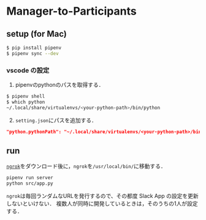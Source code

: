 # Manager-to-Participants

## setup (for Mac)
```zsh
$ pip install pipenv
$ pipenv sync --dev
```
### vscode の設定
1. pipenvのpythonのパスを取得する．
```zsh
$ pipenv shell
$ which python
~/.local/share/virtualenvs/<your-python-path>/bin/python
```
2. `setting.json`にパスを追加する．

```json
"python.pythonPath": "~/.local/share/virtualenvs/<your-python-path>/bin/python",
```

## run
[`ngrok`](https://ngrok.com/download)をダウンロード後に，`ngrok`を`/usr/local/bin/`に移動する．

```zsh
pipenv run server
python src/app.py
```
`ngrok`は毎回ランダムなURLを発行するので、その都度 Slack App の設定を更新しないといけない．
複数人が同時に開発しているときは，そのうちの1人が設定する．
